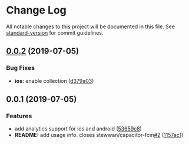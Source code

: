 # Change Log

All notable changes to this project will be documented in this file. See [standard-version](https://github.com/conventional-changelog/standard-version) for commit guidelines.

<a name="0.0.2"></a>
## [0.0.2](https://github.com/stewwan/capacitor-analytics/compare/v0.0.1...v0.0.2) (2019-07-05)


### Bug Fixes

* **ios:** enable collection ([d379a03](https://github.com/stewwan/capacitor-analytics/commit/d379a03))



<a name="0.0.1"></a>
## 0.0.1 (2019-07-05)


### Features

* add analytics support for ios and android ([53659c8](https://github.com/stewwan/capacitor-analytics/commit/53659c8))
* **README:** add usage info. closes stewwan/capacitor-fcm[#2](https://github.com/stewwan/capacitor-analytics/issues/2) ([1157ac1](https://github.com/stewwan/capacitor-analytics/commit/1157ac1))
